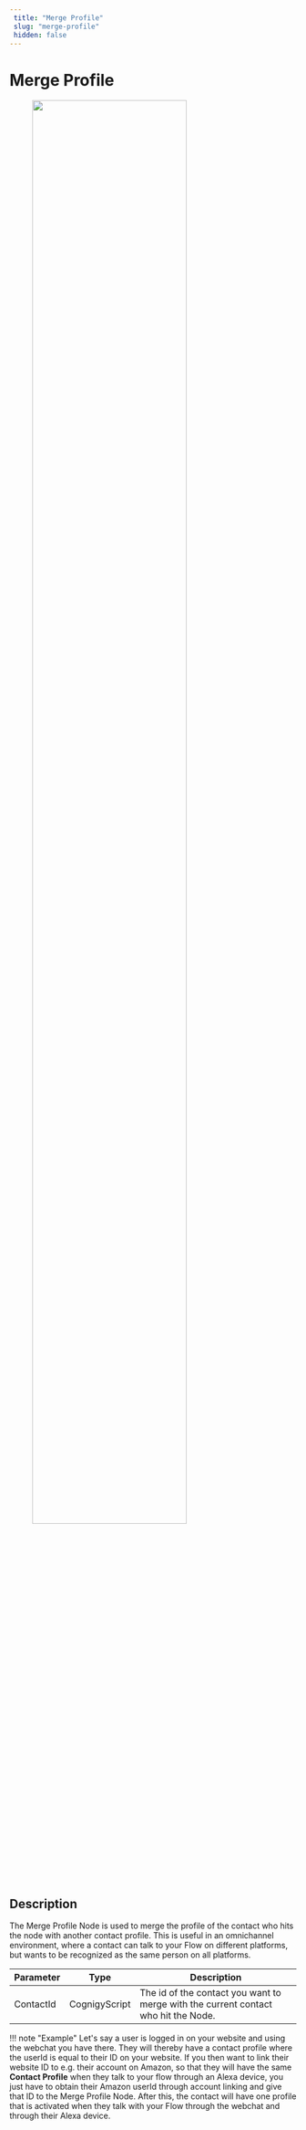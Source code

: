 ```yaml
---
 title: "Merge Profile" 
 slug: "merge-profile" 
 hidden: false 
---
```

# Merge Profile

<figure>
  <img class="image-center" src="{{config.site_url}}ai/flow-nodes/images/profile/merge-profile.png" width="80%" />
</figure>

## Description
<div class="divider"></div>

The Merge Profile Node is used to merge the profile of the contact who hits the node with another contact profile. This is useful in an omnichannel environment, where a contact can talk to your Flow on different platforms, but wants to be recognized as the same person on all platforms.

| Parameter | Type          | Description                                                                        |
|-----------|---------------|------------------------------------------------------------------------------------|
| ContactId | CognigyScript | The id of the contact you want to merge with the current contact who hit the Node. |

!!! note "Example"
    Let's say a user is logged in on your website and using the webchat you have there. They will thereby have a contact profile where the userId is equal to their ID on your website. If you then want to link their website ID to e.g. their account on Amazon, so that they will have the same **Contact Profile** when they talk to your flow through an Alexa device, you just have to obtain their Amazon userId through account linking and give that ID to the Merge Profile Node. After this, the contact will have one profile that is activated when they talk with your Flow through the webchat and through their Alexa device.